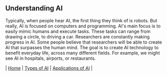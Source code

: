 ## Understanding AI
Typically, when people hear AI, the first thing they think of is robots. But really, AI is focused on computers and programming. AI's main focus is to easily mimic humans and execute tasks. These tasks can range from drawing a circle, to driving a car. Researchers are constantly making progress in AI. Some people believe that researchers will be able to create AI that surpasses the human mind. The goal is to create AI technology to benefit everyday life, across many different fields. For example, we might see AI in hospitals, airports, or restaurants. 

| [Home](https://github.com/caelenwalker/MarkdownChallenge) | [Types of AI](https://github.com/caelenwalker/MarkdownChallenge/blob/main/types.md) | [Applications of AI](https://github.com/caelenwalker/MarkdownChallenge/blob/main/applications.md) |
